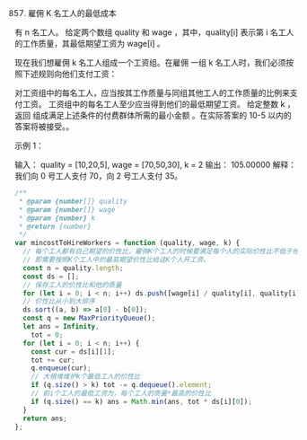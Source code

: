 857. 雇佣 K 名工人的最低成本

有 n 名工人。 给定两个数组 quality 和 wage ，其中，quality[i] 表示第 i 名工人的工作质量，其最低期望工资为 wage[i] 。

现在我们想雇佣 k 名工人组成一个工资组。在雇佣 一组 k 名工人时，我们必须按照下述规则向他们支付工资：

对工资组中的每名工人，应当按其工作质量与同组其他工人的工作质量的比例来支付工资。
工资组中的每名工人至少应当得到他们的最低期望工资。
给定整数 k ，返回 组成满足上述条件的付费群体所需的最小金额 。在实际答案的 10-5 以内的答案将被接受。。

示例 1：

输入： quality = [10,20,5], wage = [70,50,30], k = 2
输出： 105.00000
解释： 我们向 0 号工人支付 70，向 2 号工人支付 35。

```js
/**
 * @param {number[]} quality
 * @param {number[]} wage
 * @param {number} k
 * @return {number}
 */
var mincostToHireWorkers = function (quality, wage, k) {
  // 每个工人都有自己期望的价性比，雇佣K个工人的时候要满足每个人的实际价性比不低于他的期望，
  // 即需要按照K个工人中的最高期望价性比给这K个人开工资。
  const n = quality.length;
  const ds = [];
  // 保存工人的价性比和他的质量
  for (let i = 0; i < n; i++) ds.push([wage[i] / quality[i], quality[i]]);
  // 价性比从小到大排序
  ds.sort((a, b) => a[0] - b[0]);
  const q = new MaxPriorityQueue();
  let ans = Infinity,
    tot = 0;
  for (let i = 0; i < n; i++) {
    const cur = ds[i][1];
    tot += cur;
    q.enqueue(cur);
    // 大根堆维护k个最低工人的价性比
    if (q.size() > k) tot -= q.dequeue().element;
    // 前i个工人的最低工资为，每个工人的质量*最高的价性比
    if (q.size() == k) ans = Math.min(ans, tot * ds[i][0]);
  }
  return ans;
};
```
